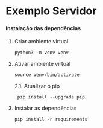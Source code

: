 # Exemplo Servidor
#### Instalação das dependências

1. Criar ambiente virtual
    ```
    python3 -m venv venv
    ```
2. Ativar ambiente virtual
    ```
    source venv/bin/activate
    ```
   2.1. Atualizar o pip
   ```
    pip install --upgrade pip
    ```
3. Instalar as dependências
    ```
    pip install -r requirements
    ```